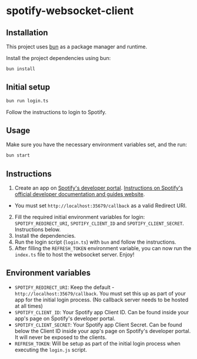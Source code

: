 # spotify-websocket-client

## Installation

This project uses [bun](https://bun.sh/) as a package manager and runtime.

Install the project dependencies using bun:

```bash
bun install
```

## Initial setup

```bash
bun run login.ts
```

Follow the instructions to login to Spotify.

## Usage

Make sure you have the necessary environment variables set, and the run:

```bash
bun start
```

## Instructions

1. Create an app on [Spotify's developer portal](https://developer.spotify.com/). [Instructions on Spotify's official developer documentation and guides website](https://developer.spotify.com/documentation/web-api/concepts/apps).

- You must set `http://localhost:35679/callback` as a valid Redirect URI.

2. Fill the required initial environment variables for login: `SPOTIFY_REDIRECT_URI`, `SPOTIFY_CLIENT_ID` and `SPOTIFY_CLIENT_SECRET`. Instructions below.
3. Install the dependencies.
4. Run the login script (`login.ts`) with `bun` and follow the instructions.
5. After filling the `REFRESH_TOKEN` environment variable, you can now run the `index.ts` file to host the websocket server. Enjoy!

## Environment variables

- `SPOTIFY_REDIRECT_URI`: Keep the default - `http://localhost:35679/callback`. You must set this up as part of your app for the initial login process. (No callback server needs to be hosted at all times)
- `SPOTIFY_CLIENT_ID`: Your Spotify app Client ID. Can be found inside your app's page on Spotify's developer portal.
- `SPOTIFY_CLIENT_SECRET`: Your Spotify app Client Secret. Can be found below the Client ID inside your app's page on Spotify's developer portal. It will never be exposed to the clients.
- `REFRESH_TOKEN`: Will be setup as part of the initial login process when executing the `login.js` script.
